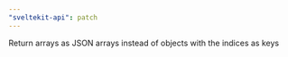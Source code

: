 ```yaml
---
"sveltekit-api": patch
---
```


Return arrays as JSON arrays instead of objects with the indices as keys
